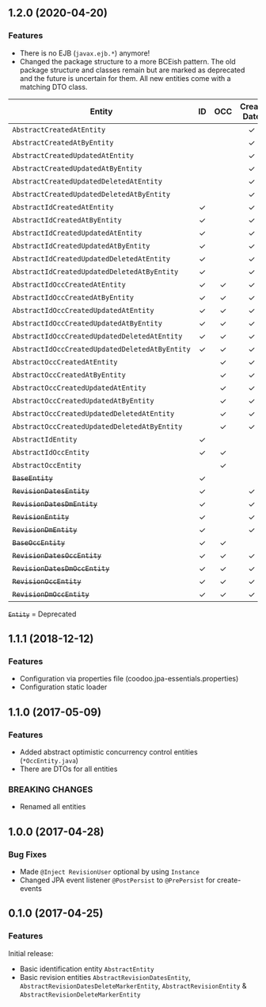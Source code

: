 

<!--
### Bug Fixes
### Features
### BREAKING CHANGES
-->

<a name="1.2.0"></a>

## 1.2.0 (2020-04-20)

### Features

 * There is no EJB (`javax.ejb.*`) anymore!
 * Changed the package structure to a more BCEish pattern. The old package structure and classes remain but are marked as deprecated and the future is uncertain for them. All new entities come with a matching DTO class.

| Entity                                        | ID       | OCC      | Creat. Date | Creat. User | Upd. Date | Upd. User | Del. Date | Del. User |
|-----------------------------------------------|:--------:|:--------:|:-----------:|:-----------:|:---------:|:---------:|:---------:|:---------:|
| `AbstractCreatedAtEntity`                     |          |          | &#10003;    |             |           |           |           |           |
| `AbstractCreatedAtByEntity`                   |          |          | &#10003;    | &#10003;    |           |           |           |           |
| `AbstractCreatedUpdatedAtEntity`              |          |          | &#10003;    |             | &#10003;  |           |           |           |
| `AbstractCreatedUpdatedAtByEntity`            |          |          | &#10003;    | &#10003;    | &#10003;  | &#10003;  |           |           |
| `AbstractCreatedUpdatedDeletedAtEntity`       |          |          | &#10003;    |             | &#10003;  |           | &#10003;  |           |
| `AbstractCreatedUpdatedDeletedAtByEntity`     |          |          | &#10003;    | &#10003;    | &#10003;  | &#10003;  | &#10003;  | &#10003;  |
| `AbstractIdCreatedAtEntity`                   | &#10003; |          | &#10003;    |             |           |           |           |           |
| `AbstractIdCreatedAtByEntity`                 | &#10003; |          | &#10003;    | &#10003;    |           |           |           |           |
| `AbstractIdCreatedUpdatedAtEntity`            | &#10003; |          | &#10003;    |             | &#10003;  |           |           |           |
| `AbstractIdCreatedUpdatedAtByEntity`          | &#10003; |          | &#10003;    | &#10003;    | &#10003;  | &#10003;  |           |           |
| `AbstractIdCreatedUpdatedDeletedAtEntity`     | &#10003; |          | &#10003;    |             | &#10003;  |           | &#10003;  |           |
| `AbstractIdCreatedUpdatedDeletedAtByEntity`   | &#10003; |          | &#10003;    | &#10003;    | &#10003;  | &#10003;  | &#10003;  | &#10003;  |
| `AbstractIdOccCreatedAtEntity`                | &#10003; | &#10003; | &#10003;    |             |           |           |           |           |
| `AbstractIdOccCreatedAtByEntity`              | &#10003; | &#10003; | &#10003;    | &#10003;    |           |           |           |           |
| `AbstractIdOccCreatedUpdatedAtEntity`         | &#10003; | &#10003; | &#10003;    |             | &#10003;  |           |           |           |
| `AbstractIdOccCreatedUpdatedAtByEntity`       | &#10003; | &#10003; | &#10003;    | &#10003;    | &#10003;  | &#10003;  |           |           |
| `AbstractIdOccCreatedUpdatedDeletedAtEntity`  | &#10003; | &#10003; | &#10003;    |             | &#10003;  |           | &#10003;  |           |
| `AbstractIdOccCreatedUpdatedDeletedAtByEntity`| &#10003; | &#10003; | &#10003;    | &#10003;    | &#10003;  | &#10003;  | &#10003;  | &#10003;  |
| `AbstractOccCreatedAtEntity`                  |          | &#10003; | &#10003;    |             |           |           |           |           |
| `AbstractOccCreatedAtByEntity`                |          | &#10003; | &#10003;    | &#10003;    |           |           |           |           |
| `AbstractOccCreatedUpdatedAtEntity`           |          | &#10003; | &#10003;    |             | &#10003;  |           |           |           |
| `AbstractOccCreatedUpdatedAtByEntity`         |          | &#10003; | &#10003;    | &#10003;    | &#10003;  | &#10003;  |           |           |
| `AbstractOccCreatedUpdatedDeletedAtEntity`    |          | &#10003; | &#10003;    |             | &#10003;  |           | &#10003;  |           |
| `AbstractOccCreatedUpdatedDeletedAtByEntity`  |          | &#10003; | &#10003;    | &#10003;    | &#10003;  | &#10003;  | &#10003;  | &#10003;  |
| `AbstractIdEntity`                            | &#10003; |          |             |             |           |           |           |           |
| `AbstractIdOccEntity`                         | &#10003; | &#10003; |             |             |           |           |           |           |
| `AbstractOccEntity`                           |          | &#10003; |             |             |           |           |           |           |
| ~~`BaseEntity`~~                              | &#10003; |          |             |             |           |           |           |           |
| ~~`RevisionDatesEntity`~~                     | &#10003; |          | &#10003;    |             | &#10003;  |           |           |           |
| ~~`RevisionDatesDmEntity`~~                   | &#10003; |          | &#10003;    |             | &#10003;  |           | &#10003;  |           |
| ~~`RevisionEntity`~~                          | &#10003; |          | &#10003;    | &#10003;    | &#10003;  | &#10003;  |           |           |
| ~~`RevisionDmEntity`~~                        | &#10003; |          | &#10003;    | &#10003;    | &#10003;  | &#10003;  | &#10003;  | &#10003;  |
| ~~`BaseOccEntity`~~                           | &#10003; | &#10003; |             |             |           |           |           |           |
| ~~`RevisionDatesOccEntity`~~                  | &#10003; | &#10003; | &#10003;    |             | &#10003;  |           |           |           |
| ~~`RevisionDatesDmOccEntity`~~                | &#10003; | &#10003; | &#10003;    |             | &#10003;  |           | &#10003;  |           |
| ~~`RevisionOccEntity`~~                       | &#10003; | &#10003; | &#10003;    | &#10003;    | &#10003;  | &#10003;  |           |           |
| ~~`RevisionDmOccEntity`~~                     | &#10003; | &#10003; | &#10003;    | &#10003;    | &#10003;  | &#10003;  | &#10003;  | &#10003;  |

~~`Entity`~~ = Deprecated


<a name="1.1.1"></a>

## 1.1.1 (2018-12-12)

### Features

 * Configuration via properties file (coodoo.jpa-essentials.properties)
 * Configuration static loader

<a name="1.1.0"></a>

## 1.1.0 (2017-05-09)

### Features

* Added abstract optimistic concurrency control entities (`*OccEntity.java`)
* There are DTOs for all entities

### BREAKING CHANGES

* Renamed all entities

<a name="1.0.0"></a>

## 1.0.0 (2017-04-28)

### Bug Fixes

* Made `@Inject RevisionUser` optional by using `Instance`
* Changed JPA event listener `@PostPersist` to `@PrePersist` for create-events

<a name="0.1.0"></a>

## 0.1.0 (2017-04-25)

### Features

Initial release:

* Basic identification entity `AbstractEntity`
* Basic revision entities `AbstractRevisionDatesEntity`, `AbstractRevisionDatesDeleteMarkerEntity`, `AbstractRevisionEntity` & `AbstractRevisionDeleteMarkerEntity`
